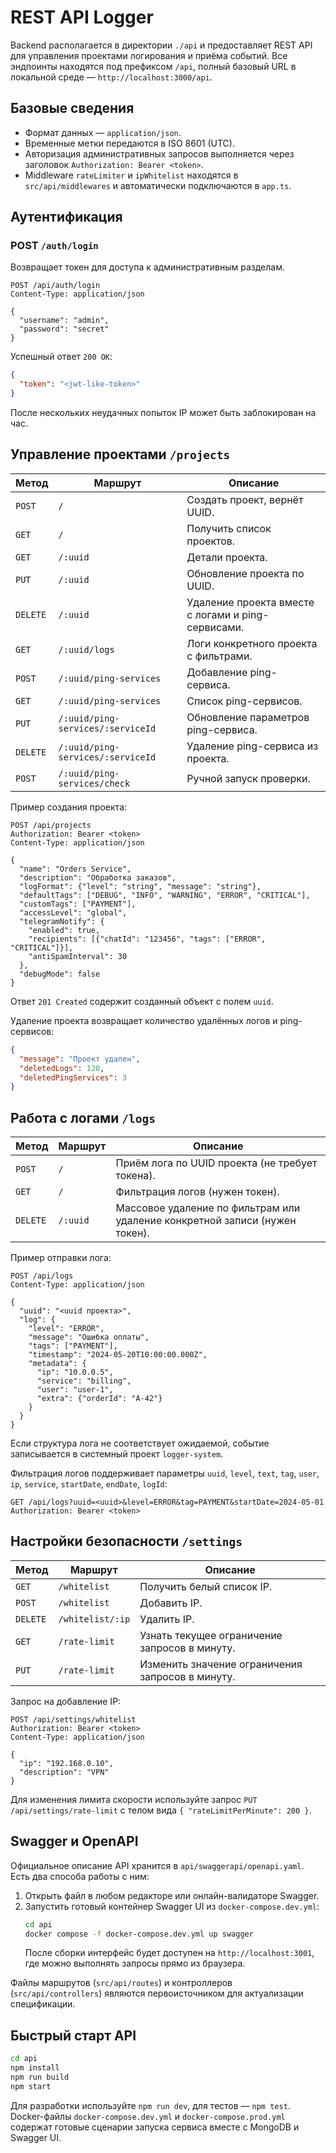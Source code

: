 # REST API Logger

Backend располагается в директории `./api` и предоставляет REST API для управления проектами логирования и приёма событий. Все эндпоинты находятся под префиксом `/api`, полный базовый URL в локальной среде — `http://localhost:3000/api`.

## Базовые сведения

- Формат данных — `application/json`.
- Временные метки передаются в ISO 8601 (UTC).
- Авторизация административных запросов выполняется через заголовок `Authorization: Bearer <token>`.
- Middleware `rateLimiter` и `ipWhitelist` находятся в `src/api/middlewares` и автоматически подключаются в `app.ts`.

## Аутентификация

### POST `/auth/login`

Возвращает токен для доступа к административным разделам.

```http
POST /api/auth/login
Content-Type: application/json

{
  "username": "admin",
  "password": "secret"
}
```

Успешный ответ `200 OK`:

```json
{
  "token": "<jwt-like-token>"
}
```

После нескольких неудачных попыток IP может быть заблокирован на час.

## Управление проектами `/projects`

| Метод | Маршрут | Описание |
|-------|---------|----------|
| `POST` | `/` | Создать проект, вернёт UUID. |
| `GET` | `/` | Получить список проектов. |
| `GET` | `/:uuid` | Детали проекта. |
| `PUT` | `/:uuid` | Обновление проекта по UUID. |
| `DELETE` | `/:uuid` | Удаление проекта вместе с логами и ping-сервисами. |
| `GET` | `/:uuid/logs` | Логи конкретного проекта с фильтрами. |
| `POST` | `/:uuid/ping-services` | Добавление ping-сервиса. |
| `GET` | `/:uuid/ping-services` | Список ping-сервисов. |
| `PUT` | `/:uuid/ping-services/:serviceId` | Обновление параметров ping-сервиса. |
| `DELETE` | `/:uuid/ping-services/:serviceId` | Удаление ping-сервиса из проекта. |
| `POST` | `/:uuid/ping-services/check` | Ручной запуск проверки. |

Пример создания проекта:

```http
POST /api/projects
Authorization: Bearer <token>
Content-Type: application/json

{
  "name": "Orders Service",
  "description": "Обработка заказов",
  "logFormat": {"level": "string", "message": "string"},
  "defaultTags": ["DEBUG", "INFO", "WARNING", "ERROR", "CRITICAL"],
  "customTags": ["PAYMENT"],
  "accessLevel": "global",
  "telegramNotify": {
    "enabled": true,
    "recipients": [{"chatId": "123456", "tags": ["ERROR", "CRITICAL"]}],
    "antiSpamInterval": 30
  },
  "debugMode": false
}
```

Ответ `201 Created` содержит созданный объект с полем `uuid`.

Удаление проекта возвращает количество удалённых логов и ping-сервисов:

```json
{
  "message": "Проект удален",
  "deletedLogs": 120,
  "deletedPingServices": 3
}
```

## Работа с логами `/logs`

| Метод | Маршрут | Описание |
|-------|---------|----------|
| `POST` | `/` | Приём лога по UUID проекта (не требует токена). |
| `GET` | `/` | Фильтрация логов (нужен токен). |
| `DELETE` | `/:uuid` | Массовое удаление по фильтрам или удаление конкретной записи (нужен токен). |

Пример отправки лога:

```http
POST /api/logs
Content-Type: application/json

{
  "uuid": "<uuid проекта>",
  "log": {
    "level": "ERROR",
    "message": "Ошибка оплаты",
    "tags": ["PAYMENT"],
    "timestamp": "2024-05-20T10:00:00.000Z",
    "metadata": {
      "ip": "10.0.0.5",
      "service": "billing",
      "user": "user-1",
      "extra": {"orderId": "A-42"}
    }
  }
}
```

Если структура лога не соответствует ожидаемой, событие записывается в системный проект `logger-system`.

Фильтрация логов поддерживает параметры `uuid`, `level`, `text`, `tag`, `user`, `ip`, `service`, `startDate`, `endDate`, `logId`:

```http
GET /api/logs?uuid=<uuid>&level=ERROR&tag=PAYMENT&startDate=2024-05-01
Authorization: Bearer <token>
```

## Настройки безопасности `/settings`

| Метод | Маршрут | Описание |
|-------|---------|----------|
| `GET` | `/whitelist` | Получить белый список IP. |
| `POST` | `/whitelist` | Добавить IP. |
| `DELETE` | `/whitelist/:ip` | Удалить IP. |
| `GET` | `/rate-limit` | Узнать текущее ограничение запросов в минуту. |
| `PUT` | `/rate-limit` | Изменить значение ограничения запросов в минуту. |

Запрос на добавление IP:

```http
POST /api/settings/whitelist
Authorization: Bearer <token>
Content-Type: application/json

{
  "ip": "192.168.0.10",
  "description": "VPN"
}
```

Для изменения лимита скорости используйте запрос `PUT /api/settings/rate-limit` с телом вида `{ "rateLimitPerMinute": 200 }`.

## Swagger и OpenAPI

Официальное описание API хранится в `api/swaggerapi/openapi.yaml`. Есть два способа работы с ним:

1. Открыть файл в любом редакторе или онлайн-валидаторе Swagger.
2. Запустить готовый контейнер Swagger UI из `docker-compose.dev.yml`:
   ```bash
   cd api
   docker compose -f docker-compose.dev.yml up swagger
   ```
   После сборки интерфейс будет доступен на `http://localhost:3001`, где можно выполнять запросы прямо из браузера.

Файлы маршрутов (`src/api/routes`) и контроллеров (`src/api/controllers`) являются первоисточником для актуализации спецификации.

## Быстрый старт API

```bash
cd api
npm install
npm run build
npm start
```

Для разработки используйте `npm run dev`, для тестов — `npm test`. Docker-файлы `docker-compose.dev.yml` и `docker-compose.prod.yml` содержат готовые сценарии запуска сервиса вместе с MongoDB и Swagger UI.
